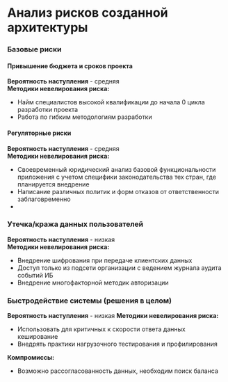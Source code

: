 # Анализ рисков созданной архитектуры

### Базовые риски ###
#### Привышение бюджета и сроков проекта ####
__Вероятность наступления__ - средняя  
__Методики невелирования риска:__ 
- Найм специалистов высокой квалификации до начала 0 цикла разработки проекта
- Работа по гибким методологиям разработки 

#### Регуляторные риски ####
__Вероятность наступления__ - средняя  
__Методики невелирования риска:__ 
- Своевременный юридический анализ базовой функциональности приложения с учетом специфики законодательства тех стран, где планируется внедрение
- Написание различных политик и форм отказов от ответственности заблаговременно
- 
### Утечка/кража данных пользователей ###
__Вероятность наступления__ - низкая  
__Методики невелирования риска:__ 
- Внедрение шифрования при передаче клиентских данных
- Доступ только из подсети организации с ведением журнала аудита событий ИБ
- Внедрение многофакторной методик авторизации

### Быстродействие системы (решения в целом) ###
__Вероятность наступления__ - низкая
__Методики невелирования риска:__
- Использовать для критичных к скорости ответа данных кеширование 
- Внедрять практики нагрузочного тестирования и профилирования

__Компромиссы:__
- Возможно рассогласованность данных, необходим поиск баланса
